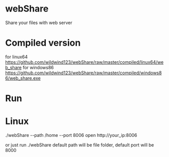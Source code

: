 # webShare
Share your files with web server

# Compiled version
for linux64
https://github.com/wildwind123/webShare/raw/master/compiled/linux64/web_share
for windows86
https://github.com/wildwind123/webShare/raw/master/compiled/windows86/web_share.exe
# Run
# Linux 
./webShare --path /home --port 8006
open http://your_ip:8006

or just run ./webShare
default path will be file folder, default port will be 8000
